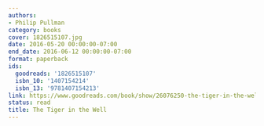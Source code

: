 ```yaml
---
authors:
- Philip Pullman
category: books
cover: 1826515107.jpg
date: 2016-05-20 00:00:00-07:00
end_date: 2016-06-12 00:00:00-07:00
format: paperback
ids:
  goodreads: '1826515107'
  isbn_10: '1407154214'
  isbn_13: '9781407154213'
link: https://www.goodreads.com/book/show/26076250-the-tiger-in-the-well
status: read
title: The Tiger in the Well
---
```

